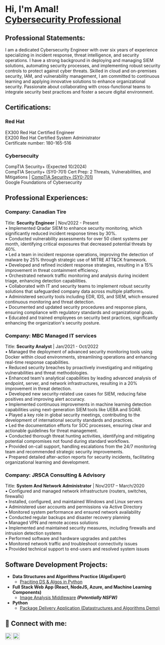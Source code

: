 <h1>Hi, I'm Amal! <br/> <a href="https://www.linkedin.com/in/amal-muraleedharan-nair-489539125/">Cybersecurity Professional</a></h1>
<h2>Professional Statements:</h2>
I am a dedicated Cybersecurity Engineer with over six years of experience specializing in incident response, threat intelligence, and security operations. I have a strong background in deploying and managing SIEM solutions, automating security processes, and implementing robust security controls to protect against cyber threats. Skilled in cloud and on-premises security, IAM, and vulnerability management, I am committed to continuous learning and applying innovative solutions to enhance organizational security. Passionate about collaborating with cross-functional teams to integrate security best practices and foster a secure digital environment.

<h2>Certifications:</h2>
<h3>Red Hat</h3>
EX300 Red Hat Certified Engineer<br>
EX200 Red Hat Certified System Administrator<br>
Certificate number: 180-165-516<br>
<h3>Cybersecuity</h3>
CompTIA Security+ (Expected 10/2024)<br>
CompTIA Security+ (SY0-701) Cert Prep: 2 Threats, Vulnerabilities, and Mitigations | <a href="https://lnkd.in/gVvvu3HZ">CompTIA Security+ (SY0-701)</a><br>
Google Foundations of Cybersecurity<br>
<h2>Professional Experiences:</h2>
<h3>Company: Canadian Tire</h3>
Title: <strong> Security Engineer</strong>  | Nov/2022 - Present<br>
•	Implemented Qradar SIEM to enhance security monitoring, which significantly reduced incident response times by 30%.<br>
•	Conducted vulnerability assessments for over 50 client systems per month, identifying critical exposures that decreased potential threats by 40%.<br>
•	Led a team in incident response operations, improving the detection of malware by 25% through strategic use of MITRE ATT&CK framework.<br>
•	Developed and refined incident response strategies, resulting in a 15% improvement in threat containment efficiency.<br>
•	Orchestrated network traffic monitoring and analysis during incident triage, enhancing detection capabilities.<br>
•	Collaborated with IT and security teams to implement robust security solutions that safeguarded company data across multiple platforms.<br>
•	Administered security tools including EDR, IDS, and SIEM, which ensured continuous monitoring and threat detection.<br>
•	Documented and updated security procedures and response plans, ensuring compliance with regulatory standards and organizational goals.<br>
•	Educated and trained employees on security best practices, significantly enhancing the organization's security posture.<br>
<h3>Company: MBC Managed IT services</h3>
Title: <strong> Security Analyst</strong>  | Jan/2021 - Oct/2022<br>
•	Managed the deployment of advanced security monitoring tools using Docker within cloud environments, streamlining operations and enhancing real-time response capabilities.<br>
•	Reduced security breaches by proactively investigating and mitigating vulnerabilities and threat methodologies.<br>
•	Enhanced team's analytical capabilities by leading advanced analysis of endpoint, server, and network infrastructures, resulting in a 20% improvement in threat detection.<br>
•	Developed new security-related use cases for SIEM, reducing false positives and improving alert accuracy.<br>
•	Implemented continuous improvements in machine learning detection capabilities using next-generation SIEM tools like UEBA and SOAR.<br>
•	Played a key role in global security meetings, contributing to the development of international security standards and practices.<br>
•	Led the documentation efforts for SOC processes, ensuring clear and actionable guidelines for threat management.<br>
•	Conducted thorough threat hunting activities, identifying and mitigating potential compromises not found during standard workflows.<br>
•	Provided on-call support, handling escalations from the 24/7 monitoring team and recommended strategic security improvements.<br>
•	Prepared detailed after-action reports for security incidents, facilitating organizational learning and development.<br>
<h3>Company: JRSCA Consulting & Advisory</h3>
Title: <strong> System And Network Administrator</strong>  | Nov/2017 – March/2020<br>
• Configured and managed network infrastructure (routers, switches, firewalls)<br>
• Installed, configured, and maintained Windows and Linux servers<br>
• Administered user accounts and permissions via Active Directory<br>
• Monitored system performance and ensured network availability<br>
• Conducted regular backups and disaster recovery planning<br>
• Managed VPN and remote access solutions<br>
• Implemented and maintained security measures, including firewalls and intrusion detection systems<br>
• Performed software and hardware upgrades and patches<br>
• Monitored network traffic and troubleshoot connectivity issues<br>
• Provided technical support to end-users and resolved system issues<br>
<h2>Software Development Projects:</h2>

- <b>Data Structures and Algorithms Practice (AlgoExpert)</b>
  - [Praciting DS & Algos in Python](https://github.com/Amalmuraleedharannair/Algorithms_withPython)
- <b>Full Stack Web App (React, NodeJS, Azure, and Machine Learning Components)</b>
  - [Image Analysis Middleware](https://github.com/Amalmuraleedharannair/4chan-Image-Analysis-Middleware-C964-main) <b><i>(Potentially NSFW)</b></i>
- <b>Python</b>
  - [Package Delivery Application (Datastructures and Algorithms Demo)](https://github.com/joshmadakor1/Package-Delivery-Pathfinding-Algorithm)

<!--<h2>Popular YouTube Videos</h2>

- [How to get into Cybersecurity Starting From Zero](https://www.youtube.com/watch?v=a83ASGn_V_s)
- [A Day in the Life of a Cybersecurity Anayst](https://www.youtube.com/watch?v=uHy3oM7NnoU)
- [How to Create a KeyLogger (C#)](https://www.youtube.com/watch?v=N-L9hklSlNk)
- [Ransomware Demonstration (C#)](https://www.youtube.com/watch?v=OfvdQeh79s0)
- [Is WGU Legit?](https://www.youtube.com/watch?v=E2MwRWxDBkA) -->

<h2> 🤳 Connect with me:</h2>

[<img align="left" alt="Letus_cyberaware | YouTube" width="22px" src="https://cdn.jsdelivr.net/npm/simple-icons@v3/icons/youtube.svg" />][youtube]
[<img align="left" alt="Letus_cyberaware | LinkedIn" width="22px" src="https://cdn.jsdelivr.net/npm/simple-icons@v3/icons/linkedin.svg" />][linkedin]

[youtube]: https://www.youtube.com/@Letus_cyberaware
[linkedin]: https://www.linkedin.com/in/amal-muraleedharan-nair-489539125/

<!--
**joshmadakor1/joshmadakor1** is a ✨ _special_ ✨ repository because its `README.md` (this file) appears on your GitHub profile.

Here are some ideas to get you started:

- 🔭 I’m currently working on ...
- 🌱 I’m currently learning ...
- 👯 I’m looking to collaborate on ...
- 🤔 I’m looking for help with ...
- 💬 Ask me about ...
- 📫 How to reach me: ...
- 😄 Pronouns: ...
- ⚡ Fun fact: ...
-->
